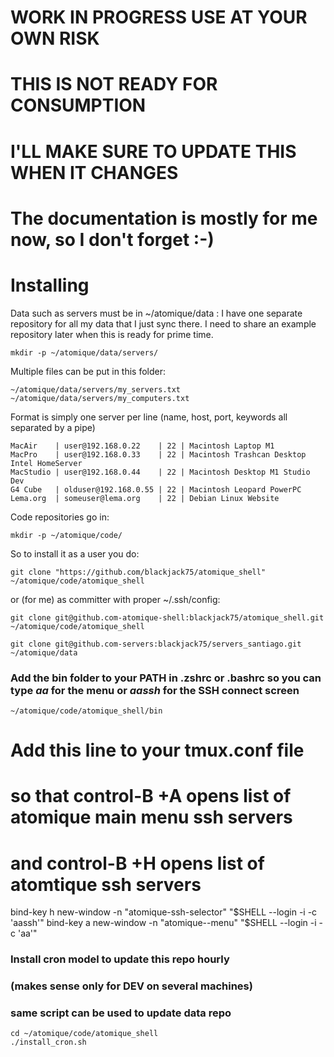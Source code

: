 # WORK IN PROGRESS USE AT YOUR OWN RISK
# THIS IS NOT READY FOR CONSUMPTION
# I'LL MAKE SURE TO UPDATE THIS WHEN IT CHANGES

# The documentation is mostly for me now, so I don't forget :-)


# Installing


Data such as servers must be in ~/atomique/data : 
I have one separate repository for all my data that I just sync there. I need to share an example repository later when this is ready for prime time.

    mkdir -p ~/atomique/data/servers/

Multiple files can be put in this folder:

    ~/atomique/data/servers/my_servers.txt
    ~/atomique/data/servers/my_computers.txt

Format is simply one server per line (name, host, port, keywords all separated by a pipe)

    MacAir    | user@192.168.0.22    | 22 | Macintosh Laptop M1
    MacPro    | user@192.168.0.33    | 22 | Macintosh Trashcan Desktop Intel HomeServer
    MacStudio | user@192.168.0.44    | 22 | Macintosh Desktop M1 Studio Dev
    G4 Cube   | olduser@192.168.0.55 | 22 | Macintosh Leopard PowerPC
    Lema.org  | someuser@lema.org    | 22 | Debian Linux Website



Code repositories go in:

    mkdir -p ~/atomique/code/

So to install it as a user you do: 

    git clone "https://github.com/blackjack75/atomique_shell" ~/atomique/code/atomique_shell 

or (for me) as committer with proper ~/.ssh/config:

    git clone git@github.com-atomique-shell:blackjack75/atomique_shell.git ~/atomique/code/atomique_shell
 
    git clone git@github.com-servers:blackjack75/servers_santiago.git ~/atomique/data

### Add the bin folder to your PATH in .zshrc or .bashrc so you can type *aa* for the menu or *aassh* for the SSH connect screen

    ~/atomique/code/atomique_shell/bin


# Add this line to your tmux.conf file
# so that control-B +A opens list of atomique main menu ssh servers 
# and     control-B +H opens list of atomtique ssh servers 
bind-key h new-window -n "atomique-ssh-selector" "$SHELL --login -i -c 'aassh'" 
bind-key a new-window -n "atomique--menu" "$SHELL --login -i -c 'aa'"


### Install cron model to update this repo hourly
### (makes sense only for DEV on several machines)
### same script can be used to update data repo

    cd ~/atomique/code/atomique_shell
    ./install_cron.sh
    

